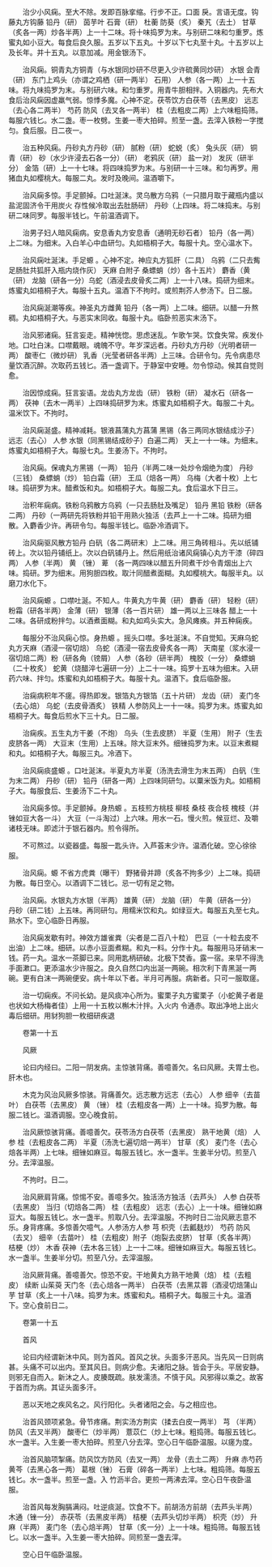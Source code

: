 <!-- { "loadSidebar": true } -->
　　治少小风痫。至大不除。发即百脉挛缩。行步不正。口面 戾。言语无度。钩藤丸方钩藤 铅丹（研） 茵芋叶 石膏（研） 杜蘅 防葵（炙） 秦艽（去土） 甘草（炙各一两）炒各半两）上一十二味。将十味捣罗为末。与别研二味和匀重罗。炼蜜丸如小豆大。每食后良久服。五岁以下五丸。十岁以下七丸至十丸。十五岁以上及长年。并十五丸。以意加减。用金银汤下。

　　治风痫。铜青丸方铜青（与水银同炒研不尽更入少许硫黄同炒研） 水银 会青（研） 东门上鸡头（亦谓之鸡栖（研一两半） 石用） 人参（各一两）上一十五味。将九味捣罗为末。与别研六味。和匀重罗。用青牛胆相拌。入铜器内。先布大食后治风痫因虚羸气弱。惊悸多魔。心神不定。茯苓饮方白茯苓（去黑皮） 远志（去心各二两半） 芍药 防风（去叉各一两半） 桂（去粗皮二两）上六味粗捣筛。每服六钱匕。水二盏。枣一枚劈。生姜一枣大拍碎。煎至一盏。去滓入铁粉一字搅匀。食后服。日二夜一。

　　治五种风痫。丹砂丸方丹砂（研） 腻粉（研） 蛇蜕（炙） 兔头灰（研） 铜青（研） 砂（水少许浸去石各一分）（研） 老鸦灰（研） 盐一对） 发灰（研半分） 金箔（研）上一十七味。将四味捣罗为末。与别研一十三味。和匀再罗。用猪血丸如樱桃大。每服二丸。发时及晚间。温酒嚼下。

　　治风痫多惊。手足颤掉。口吐涎沫。灵乌散方乌鸦（一只腊月取于藏瓶内盛以盐泥固济令干用炭火 存性候冷取出去肚肠研） 丹砂（上四味。将二味捣末。与别研二味同罗。每服半钱匕。午前温酒调下。

　　治男子妇人暗风痫病。安息香丸方安息香（通明无砂石者） 铅丹（各一两）上二味。为细末。入白羊心中血研匀。丸如梧桐子大。每服十丸。空心温水下。

　　治风痫吐涎沫。手足螈 。心神不定。神应丸方狐肝（二具） 乌鸦（二只去觜足肠肚共狐肝入瓶内烧作灰） 天麻 白附子 桑螵蛸（炒）各十五片） 麝香（黄（研） 龙脑（研各一分）乌蛇（酒浸去皮骨炙二两）上一十八味。捣研为细末。炼蜜丸如梧桐子大。每服十五丸。温酒下不拘时。或煎荆芥人参汤下。日二服。

　　治风痫涎潮等疾。神圣丸方雌黄 铅丹（各一两）上二味。细研。以醋一升熬稠。丸如梧桐子大。与恶实末同收。每服十丸。临卧煎恶实末汤下。

　　治风邪诸痫。狂言妄走。精神恍惚。思虑迷乱。乍歌乍哭。饮食失常。疾发仆地。口吐白沫。口噤戴眼。魂魄不守。年岁深远者。丹砂丸方丹砂（光明者研一两） 酸枣仁（微炒研） 乳香（光莹者研各半两）上三味。合研令匀。先令病患尽量饮酒沉醉。次取药五钱匕。酒一盏调下。于静室中安睡。勿令惊动。候其自觉则愈。

　　治因惊成痫。狂言妄语。龙齿丸方龙齿（研） 铁粉（研） 凝水石（研各一两） 茯神（去木一两半）上四味捣研罗为末。炼蜜丸如梧桐子大。每服二十丸。温米饮下。不拘时。

　　治风痫涎盛。精神减耗。银液菖蒲丸方菖蒲 黑锡（各三两同水银结成沙子） 远志（去心） 人参 水银（同黑锡结成砂子）白遍二两） 天上一十一味。为细末。炼蜜丸如梧桐子大。每服七丸。生姜汤下。不拘时。

　　治风痫。保魂丸方黑锡（一两） 铅丹（半两二味一处炒令烟绝为度） 丹砂（三钱） 桑螵蛸（炒） 铅白霜（研） 王瓜（焙各一两） 乌梅（大者十枚）上七味。捣研罗为末。醋煮饭和丸。如梧桐子大。每服二丸。食后温水下日三。

　　治积年痫病。铁粉乌鸦散方乌鸦（一只去肠肚及嘴足） 铅丹 黑铅 铁粉（研各二两） 丹砂（一两研先将铁粉并铅干用熟火独活（去芦上一十二味。捣研为细散。入麝香少许。再研令匀。每服半钱匕。临卧冷酒调下。

　　治风痫驱风散方铅丹 白矾（各二两研末）上二味。用三角砖相斗。先以纸铺砖上。次以铅丹铺纸上。次以白矾铺丹上。然后用纸治诸风痫镇心丸方干漆（碎四两） 人参（半两） 黄 （锉） 萆 （各一两四味以醋五升同煮干炒令青烟出上六味。捣研。罗为细末。用狗胆四枚。取汁同醋煮面糊。丸如樱桃大。每服半丸。以磨刀水化下。

　　治风痫螈 。口噤吐涎。不知人。牛黄丸方牛黄（研） 麝香（研） 轻粉（研） 粉霜（研各半两） 金薄（研） 银薄（各一百片研） 雄一两以上三味各 醋上一十二味。各研成粉拌匀。以酒煮面糊。和丸如鸡头实大。急风瘫痪。并五种痫疾。

　　每服分不治风痫心惊。身热螈 。摇头口噤。多吐涎沫。不自觉知。天麻乌蛇丸方天麻（酒浸一宿切焙） 乌蛇（酒浸一宿去皮骨炙各一两） 天南星（浆水浸一宿切焙二两）粉（研各角（镑屑） 人参（各砂（研半两） 槐胶（一分） 桑螵蛸（二十枚炙） 蛇黄（烧醋淬七遍研一分）上二十一味。捣罗十五味为细末。入研药六味、拌匀。炼蜜和丸如梧桐子大。每服十丸。温酒下。食后临卧服。

　　治痫病积年不瘥。得热即发。银箔丸方银箔（五十片研） 龙齿（研） 麦门冬（去心焙） 乌蛇（去皮骨酒炙） 铁精 人参防风上一十一味。捣罗为末。炼蜜丸如梧桐子大。每食后煎水下三十丸。日二服。

　　治痫疾。五生丸方干姜（不炮） 乌头（生去皮脐） 半夏（生用） 附子（生去皮脐各一两） 大豆末（生用）上五味。除大豆末外。细锉捣罗为末。以豆末煮糊和丸。如梧桐子大。每服三丸。冷酒下。

　　治风痫痰盛螈 。口吐涎沫。半夏丸方半夏（汤洗去滑生为末五两） 白矾（生为末二两） 丹砂（研） 铅丹（研各一两）上四味同研匀。以粟米饭为丸。如梧桐子大。每服食后、生姜汤下二十丸。

　　治风痫多惊。手足颤掉。身热螈 。五枝煎方桃枝 柳枝 桑枝 夜合枝 槐枝（并锉如豆大各一斗） 大豆（一斗淘过）上六味。用水一石。慢火煎。候豆烂、及嚼诸枝无味。即滤汁于银石器内。煎令得所。

　　不可熬过。以瓷器盛。每服一匙头许。入芦荟末少许。温酒化破。空心徐徐服。

　　治风痫。螈 不省方虎粪（曝干） 野猪骨并蹄（炙各不拘多少）上二味。捣研为散。每日空心。以酒调下二钱匕。忌一切有足之物。

　　治风痫。水银丸方水银（半两） 雄黄（研） 龙脑（研） 牛黄（研各一分） 丹砂（研二钱）上五味。再同研匀。用糯米饮和丸。如绿豆大。每服五丸至七丸。熟水下。空心临卧日再服。

　　治风痫发歇有时。神效方雄雀粪（尖者是二百八十粒） 巴豆（一十粒去皮不出油）上二味。细研。以赤小豆面煮糊。和丸一料。分作十丸。每服用马牙硝末一钱。药一丸。温水一茶脚已来。同用匙柄研破。北极下焚香。露一宿。来早不得洗手面漱口。更添温水少许服之。良久自然口内出涎一两碗。相次利下青黑涎一两碗。更有白沫一两碗便安。病十年以下者。半月可再服。病新者。只可一服取瘥。

　　治一切痫疾。不问长幼。是风痰冲心所为。蜜栗子丸方蜜栗子（小蛇黄子者是也状如大杨梅者佳）上用一十五枚以槲木汁拌。入火内 令通赤。取出净地上出火毒后细研。用豺狗胆一枚细研疾退

　　卷第一十五

　　风厥

　　论曰内经曰。二阳一阴发病。主惊骇背痛。善噫善欠。名曰风厥。夫胃土也。肝木也。

　　木克为风治风厥多惊骇。背痛善欠。远志散方远志（去心） 人参 细辛（去苗叶） 白茯苓（去黑皮） 黄 （锉） 桂（去粗皮各一两）上一十味。捣罗为散。每服二钱匕。温酒调服。空心晚食前。

　　治风厥惊骇背痛。善噫善欠。茯苓汤方白茯苓（去黑皮） 熟干地黄（焙） 人参 桂（去粗皮各二两） 半夏（汤洗七遍切焙一两半） 甘草（炙） 麦门冬（去心焙各半两）上七味。细锉如麻豆。每服五钱匕。水一盏半。生姜半分切。煎至八分。去滓温服。

　　不拘时。日二。

　　治风厥肩背痛。惊惕不安。善噫多欠。独活汤方独活（去芦头） 人参 白茯苓（去黑皮） 当归（切焙各二两） 桂（去粗皮） 远志（去心）上一十味。细锉如麻豆大。每服五钱匕。水一盏半。煎取八分。去滓温服。不拘时日二治风厥志意不乐。身背疼痛。多惊善欠噫气。人参汤方人参 芎 枳壳（去瓤麸炒） 芍药 防风（去叉） 细辛（去苗叶） 桂（去粗皮）附子（炮裂去皮脐） 甘草（炙各半两） 桔梗（炒） 木香 茯神（去木各三钱）上一十二味。细锉如麻豆大。每服五钱匕。水一盏半。生姜半分切。煎至八分。去滓温服。

　　治风厥背痛。善噫善欠。惊恐不安。干地黄丸方熟干地黄（焙） 桂（去粗皮） 续断 山茱萸 天门冬（去心焙各一两半） 白茯苓（去黑苁蓉（酒浸切焙蒲山芋 甘草（炙上一十八味。捣罗为末。炼蜜和丸。梧桐子大。每服三十丸。温酒下。空心食前日二。

　　卷第一十五

　　首风

　　论曰内经谓新沐中风。则为首风。首风之状。头面多汗恶风。当先风一日则病甚。头痛不可以出内。至其风日。则病少愈。夫诸阳之脉。皆会于头。平居安静。则邪无自而入。新沐之人。皮腠既疏。肤发濡渍。不慎于风。风邪得以乘之。故客于首而为病。其证头面多汗。

　　恶以天地之疾风名之。风行阳化。头者诸阳之会。与之相应也。

　　治首风颈项紧急。骨节疼痛。荆实汤方荆实（揉去白皮一两半） 芎 （半两） 防风（去叉半两） 酸枣仁（炒半两） 薏苡仁（炒上七味。粗捣筛。每服五钱匕。水一盏半。入生姜一枣大拍碎。煎至八分去滓。空心日午临卧温服。以瘥为度。

　　治首风脑项掣痛。防风饮方防风（去叉一两） 龙骨（去土二两） 升麻 赤芍药 黄芩（去黑心各一两） 葛根（锉） 石膏（碎各一两半）上七味。粗捣筛。每服五钱匕。水一盏半。煎至一盏。入 竹沥半合。更煎一两沸去滓。空心日午夜卧温服。

　　治首风每发胸膈满闷。吐逆痰涎。饮食不下。前胡汤方前胡（去芦头半两） 木通（锉一分） 赤茯苓（去黑皮半两） 桔梗（去芦头切炒半两） 枳壳（炒） 升麻（半两） 麦门冬（去心焙半两） 甘草（炙一分）上一十味。粗捣筛。每服五钱匕。以水一盏半。入生姜一枣大拍碎。同煎至一盏去滓。

　　空心日午临卧温服。

